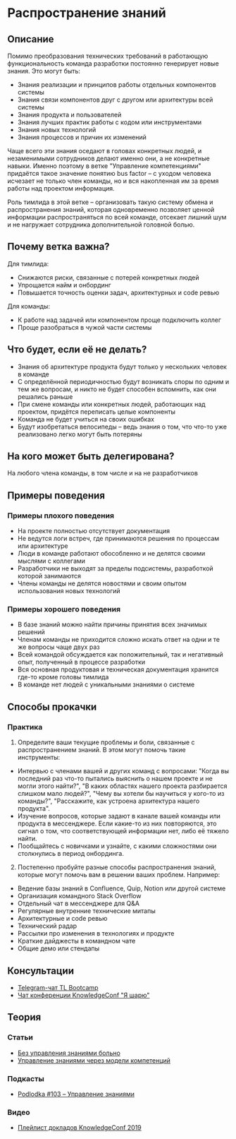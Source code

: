 # Распространение знаний
## Описание
Помимо преобразования технических требований в работающую функциональность команда разработки постоянно генерирует новые знания. Это могут быть:
- Знания реализации и принципов работы отдельных компонентов системы
- Знания связи компонентов друг с другом или архитектуры всей системы
- Знания продукта и пользователей
- Знания лучших практик работы с кодом или инструментами
- Знания новых технологий
- Знания процессов и причин их изменений

Чаще всего эти знания оседают в головах конкретных людей, и незаменимыми сотрудников делают именно они, а не конкретные навыки. Именно поэтому в ветке "Управление компетенциями" придаётся такое значение понятию bus factor – с уходом человека исчезает не только член команды, но и вся накопленная им за время работы над проектом информация.

Роль тимлида в этой ветке – организовать такую систему обмена и распространения знаний, которая одновременно позволяет ценной информации распространяться по всей команде, отсекает лишний шум и не нагружает сотрудника дополнительной головной болью.

## Почему ветка важна?
Для тимлида:
- Снижаются риски, связанные с потерей конкретных людей
- Упрощается найм и онбординг
- Повышается точность оценки задач, архитектурных и code ревью

Для команды:
- К работе над задачей или компонентом проще подключить коллег
- Проще разобраться в чужой части системы

## Что будет, если её не делать?
- Знания об архитектуре продукта будут только у нескольких человек в команде
- С определённой периодичностью будут возникать споры по одним и тем же вопросам, и никто не будет способен вспомнить, как они решались раньше
- При смене команды или конкретных людей, работающих над проектом, придётся переписать целые компоненты
- Команда не будет учиться на своих ошибках
- Будут изобретаться велосипеды – ведь знания о том, что что-то уже реализовано легко могут быть потеряны

## На кого может быть делегирована?
На любого члена команды, в том числе и на не разработчиков

## Примеры поведения
### Примеры плохого поведения
- На проекте полностью отсутствует документация
- Не ведутся логи встреч, где принимаются решения по процессам или архитектуре
- Люди в команде работают обособленно и не делятся своими мыслями с коллегами
- Разработчики не выходят за пределы подсистемы, разработкой которой занимаются
- Члены команды не делятся новостями и своим опытом использования новых технологий

### Примеры хорошего поведения
- В базе знаний можно найти причины принятия всех значимых решений
- Членам команды не приходится сложно искать ответ на одни и те же вопросы чаще двух раз
- Всей командой обсуждается как положительный, так и негативный опыт, полученный в процессе разработки
- Вся основная продуктовая и техническая документация хранится где-то кроме головы тимлида
- В команде нет людей с уникальными знаниями о системе

## Способы прокачки
### Практика
1. Определите ваши текущие проблемы и боли, связанные с распространением знаний. В этом могут помочь такие инструменты:
  - Интервью с членами вашей и других команд с вопросами: "Когда вы последний раз что-то пытались выяснить о нашем проекте и не могли этого найти?", "В каких областях нашего проекта разбирается слишком мало людей?", "Чему вы хотели бы научиться у кого-то из команды?", "Расскажите, как устроена архитектура нашего продукта".
  - Изучение вопросов, которые задают в канале вашей команды или продукта в мессенджере. Если какие-то из них повторяются, это сигнал о том, что соответствующей информации нет, либо её тяжело найти.
  - Пообщайтесь с новичками и узнайте, с какими сложностями они столкнулись в период онбординга.
2. Постепенно пробуйте разные способы распространения знаний, которые могут помочь вам в решении ваших проблем. Например:
  - Ведение базы знаний в Confluence, Quip, Notion или другой системе
  - Организация командного Stack Overflow
  - Отдельный чат в мессенджере для Q&A
  - Регулярные внутренние технические митапы
  - Архитектурные и code ревью
  - Технический радар
  - Рассылки про изменения в технологиях и продукте
  - Краткие дайджесты в командном чате
  - Общие демо или стендапы

## Консультации
- [Telegram-чат TL Bootcamp](https://tlinks.run/tlbootcamp)
- [Чат конференции KnowledgeConf "Я шарю"](https://t.me/KnowledgeConfTalks)

## Теория
### Статьи
- [Без управления знаниями больно](https://habr.com/ru/company/oleg-bunin/blog/492478/)
- [Управление знаниями через модели компетенций](https://habr.com/ru/company/oleg-bunin/blog/447298/)

### Подкасты
- [Podlodka #103 – Управление знаниями](http://podlodka.io/103)

### Видео
- [Плейлист докладов KnowledgeConf 2019](https://www.youtube.com/playlist?list=PL_L_HiHe5k_1KrV7vsuu0EQqHafYCmLi7)